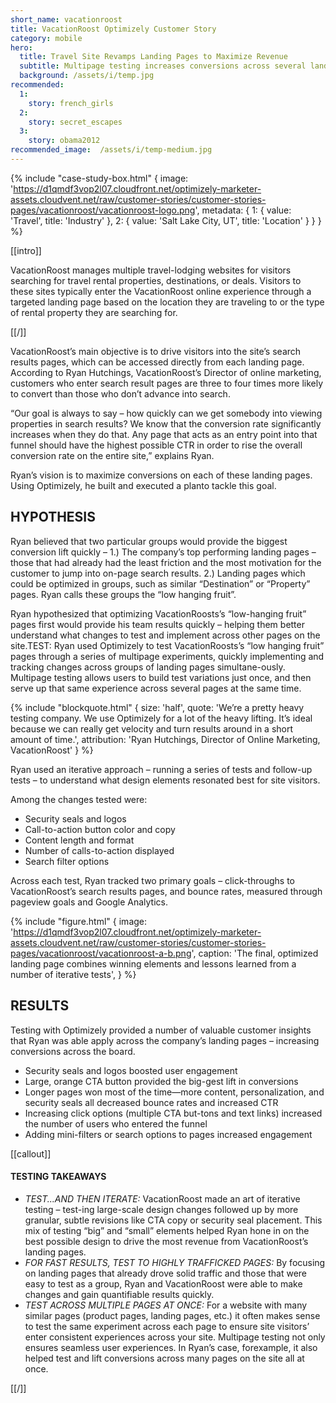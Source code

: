 ```yaml
---
short_name: vacationroost
title: VacationRoost Optimizely Customer Story
category: mobile
hero:
  title: Travel Site Revamps Landing Pages to Maximize Revenue
  subtitle: Multipage testing increases conversions across several landing pages at once
  background: /assets/i/temp.jpg
recommended:
  1:
    story: french_girls
  2:
    story: secret_escapes
  3:
    story: obama2012
recommended_image:  /assets/i/temp-medium.jpg
---
```


{% include "case-study-box.html"
  {
    image: 'https://d1qmdf3vop2l07.cloudfront.net/optimizely-marketer-assets.cloudvent.net/raw/customer-stories/customer-stories-pages/vacationroost/vacationroost-logo.png',
    metadata: {
      1: {
        value: 'Travel',
        title: 'Industry'
      },
      2: {
        value: 'Salt Lake City, UT',
        title: 'Location'
      }
    }
  }
%}

[[intro]]

VacationRoost manages multiple travel-lodging websites for visitors searching for travel rental properties, destinations, or deals. Visitors to these sites typically enter the VacationRoost online experience through a targeted landing page based on the location they are traveling to or the type of rental property they are searching for.

[[/]]

VacationRoost’s main objective is to drive visitors into the site’s search results pages, which can be accessed directly from each landing page. According to Ryan Hutchings, VacationRoost’s Director of online marketing, customers who enter search result pages are three to four times more likely to convert than those who don’t advance into search.

“Our goal is always to say – how quickly can we get somebody into viewing properties in search results? We know that the conversion rate significantly increases when they do that. Any page that acts as an entry point into that funnel should have the highest possible CTR in order to rise the overall conversion rate on the entire site,” explains Ryan.

Ryan’s vision is to maximize conversions on each of these landing pages. Using Optimizely, he built and executed a planto tackle this goal.

## HYPOTHESIS

Ryan believed that two particular groups would provide the biggest conversion lift quickly – 1.) The company’s top performing landing pages – those that had already had the least friction and the most motivation for the customer to jump into on-page search results. 2.) Landing pages which could be optimized in groups, such as similar “Destination” or “Property” pages. Ryan calls these groups the “low hanging fruit”.

Ryan hypothesized that optimizing VacationRoosts’s “low-hanging fruit” pages first would provide his team results quickly – helping them better understand what changes to test and implement across other pages on the site.TEST: Ryan used Optimizely to test VacationRoosts’s “low hanging fruit” pages through a series of multipage experiments, quickly implementing and tracking changes across groups of landing pages simultane-ously. Multipage testing allows users to build test variations just once, and then serve up that same experience across several pages at the same time.

{% include "blockquote.html"
  {
    size: 'half',
    quote: 'We’re a pretty heavy testing company. We use Optimizely for a lot of the heavy lifting. It’s ideal because we can really get velocity and turn results around in a short amount of time.',
    attribution: 'Ryan Hutchings, Director of Online Marketing, VacationRoost'
  }
%}

Ryan used an iterative approach – running a series of tests and follow-up tests – to understand what design elements resonated best for site visitors.

Among the changes tested were:
* Security seals and logos
* Call-to-action button color and copy
* Content length and format
* Number of calls-to-action displayed
* Search filter options

Across each test, Ryan tracked two primary goals – click-throughs to VacationRoost’s search results pages, and bounce rates, measured through pageview goals and Google Analytics.

{% include "figure.html"
  {
    image: 'https://d1qmdf3vop2l07.cloudfront.net/optimizely-marketer-assets.cloudvent.net/raw/customer-stories/customer-stories-pages/vacationroost/vacationroost-a-b.png',
     caption: 'The final, optimized landing page combines winning elements and lessons learned from a number of iterative tests',
  }
%}

## RESULTS

Testing with Optimizely provided a number of valuable customer insights that Ryan was able apply across the company’s landing pages – increasing conversions across the board.

* Security seals and logos boosted user engagement
* Large, orange CTA button provided the big-gest lift in conversions
* Longer pages won most of the time—more content, personalization, and security seals all decreased bounce rates and increased CTR
* Increasing click options (multiple CTA but-tons and text links) increased the number of users who entered the funnel
* Adding mini-filters or search options to pages increased engagement


[[callout]]

#### TESTING TAKEAWAYS

- *TEST...AND THEN ITERATE:* VacationRoost made an art of iterative testing – test-ing large-scale design changes followed up by more granular, subtle revisions like CTA copy or security seal placement. This mix of testing “big” and “small” elements helped Ryan hone in on the best possible design to drive the most revenue from VacationRoost’s landing pages.
- *FOR FAST RESULTS, TEST TO HIGHLY TRAFFICKED PAGES:* By focusing on landing pages that already drove solid traffic and those that were easy to test as a group, Ryan and VacationRoost were able to make changes and gain quantifiable results quickly.
- *TEST ACROSS MULTIPLE PAGES AT ONCE:* For a website with many similar pages (product pages, landing pages, etc.) it often makes sense to test the same experiment across each page to ensure site visitors’ enter consistent experiences across your site. Multipage testing not only ensures seamless user experiences. In Ryan’s case, forexample, it also helped test and lift conversions across many pages on the site all at once.

[[/]]